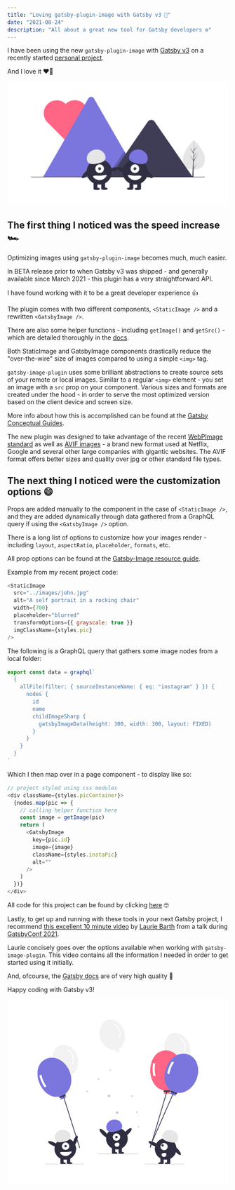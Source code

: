 ```yaml
---
title: "Loving gatsby-plugin-image with Gatsby v3 💌"
date: "2021-08-24"
description: "All about a great new tool for Gatsby developers ⚙️"
---
```


I have been using the new `gatsby-plugin-image` with [Gatsby v3](https://www.gatsbyjs.com/blog/gatsby-v3/) on a recently started [personal project](https://lafamiliadavis.com/).

And I love it ❤️‍🔥

![True Love from Undraw](./undraw_true_love_cy8x.png)

## The first thing I noticed was the speed increase 🏎️

Optimizing images using `gatsby-plugin-image` becomes much, much easier.

In BETA release prior to when Gatsby v3 was shipped - and generally available since March 2021 - this plugin has a very straightforward API.

I have found working with it to be a great developer experience 👍

The plugin comes with two different components, `<StaticImage />` and a rewritten `<GatsbyImage />`.

There are also some helper functions - including `getImage()` and `getSrc()` - which are detailed thoroughly in the [docs](https://www.gatsbyjs.com/plugins/gatsby-plugin-image/).

Both StaticImage and GatsbyImage components drastically reduce the "over-the-wire" size of images compared to using a simple `<img>` tag.

`gatsby-image-plugin` uses some brilliant abstractions to create source sets of your remote or local images. Similar to a regular `<img>` element - you set an image with a `src` prop on your component. Various sizes and formats are created under the hood - in order to serve the most optimized version based on the client device and screen size.

More info about how this is accomplished can be found at the [Gatsby Conceptual Guides](https://www.gatsbyjs.com/docs/conceptual/using-gatsby-image/).

The new plugin was designed to take advantage of the recent [WebPImage standard](https://developers.google.com/speed/webp) as well as [AVIF images](https://netflixtechblog.com/avif-for-next-generation-image-coding-b1d75675fe4) - a brand new format used at Netflix, Google and several other large companies with gigantic websites. The AVIF format offers better sizes and quality over jpg or other standard file types.

## The next thing I noticed were the customization options 😄

Props are added manually to the component in the case of `<StaticImage />`, and they are added dynamically through data gathered from a GraphQL query if using the `<GatsbyImage />` option.

There is a long list of options to customize how your images render - including `layout`, `aspectRatio`, `placeholder`, `formats`, etc.

All prop options can be found at the [Gatsby-Image resource guide](https://www.gatsbyjs.com/docs/reference/built-in-components/gatsby-plugin-image/).

Example from my recent project code:

```js
<StaticImage
  src="../images/john.jpg"
  alt="A self portrait in a rocking chair"
  width={700}
  placeholder="blurred"
  transformOptions={{ grayscale: true }}
  imgClassName={styles.pic}
/>
```

The following is a GraphQL query that gathers some image nodes from a local folder:

```js
export const data = graphql`
  {
    allFile(filter: { sourceInstanceName: { eq: "instagram" } }) {
      nodes {
        id
        name
        childImageSharp {
          gatsbyImageData(height: 300, width: 300, layout: FIXED)
        }
      }
    }
  }
`
```

Which I then map over in a page component - to display like so:

```js
// project styled using css modules
<div className={styles.picContainer}>
  {nodes.map(pic => {
    // calling helper function here
    const image = getImage(pic)
    return (
      <GatsbyImage
        key={pic.id}
        image={image}
        className={styles.instaPic}
        alt=""
      />
    )
  })}
</div>
```

All code for this project can be found by clicking [here](https://github.com/papadavis47/lafamiliadavis) 🤓

Lastly, to get up and running with these tools in your next Gatsby project, I recommend [this excellent 10 minute video](https://www.youtube.com/watch?v=zRtFwzF4p1o) by [Laurie Barth](https://twitter.com/laurieontech) from a talk during <a href="https://www.gatsbyconf.com/">GatsbyConf 2021</a>.

Laurie concisely goes over the options available when working with `gatsby-image-plugin`. This video contains all the information I needed in order to get started using it initially.

And, ofcourse, the [Gatsby docs](https://www.gatsbyjs.com/docs) are of very high quality 🥇

Happy coding with Gatsby v3!

![Celebration](./undraw_well_done_i2wr.png)
